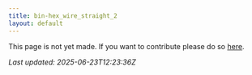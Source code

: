 ```yaml
---
title: bin-hex_wire_straight_2
layout: default
---
```


This page is not yet made. If you want to contribute please do so [here](https://github.com/CrazyH2/Bigstone/blob/wiki/components/bin-hex_wire_straight_2.md).

_Last updated: 2025-06-23T12:23:36Z_

